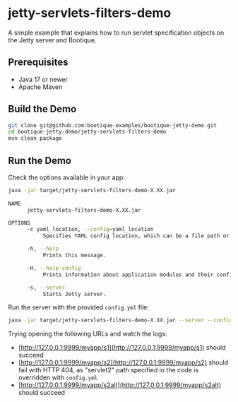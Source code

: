 # jetty-servlets-filters-demo

A simple example that explains how to run servlet specification objects on the Jetty server and Bootique.

## Prerequisites

* Java 17 or newer
* Apache Maven

## Build the Demo

```bash
git clone git@github.com:bootique-examples/bootique-jetty-demo.git
cd bootique-jetty-demo/jetty-servlets-filters-demo
mvn clean package
```

## Run the Demo

Check the options available in your app:

```bash
java -jar target/jetty-servlets-filters-demo-X.XX.jar
    
NAME
      jetty-servlets-filters-demo-X.XX.jar

OPTIONS
      -c yaml_location, --config=yaml_location
           Specifies YAML config location, which can be a file path or a URL.

      -h, --help
           Prints this message.

      -H, --help-config
           Prints information about application modules and their configuration options.

      -s, --server
           Starts Jetty server.
```

Run the server with the provided `config.yml` file:

```bash    
java -jar target/jetty-servlets-filters-demo-X.XX.jar --server --config=config.yml
```

Trying opening the following URLs and watch the logs:

* [http://127.0.0.1:9999/myapp/s1](http://127.0.0.1:9999/myapp/s1) should succeed
* [http://127.0.0.1:9999/myapp/s2](http://127.0.0.1:9999/myapp/s2) should fail with HTTP 404, as "servlet2" path specified in the code is overridden with `config.yml`
* [http://127.0.0.1:9999/myapp/s2alt](http://127.0.0.1:9999/myapp/s2alt) should succeed




    
